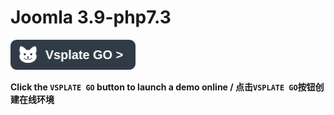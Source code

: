 # Joomla 3.9-php7.3

<a href="https://www.vsplate.com/?docker-compose=https://github.com/vsplate/dcenvs/joomla/3.9-php7.3"><img alt="VSPLATE GO" src="https://raw.githubusercontent.com/vsplate/images/master/vsgo_btn.png" width="200px"></a>

**Click the `VSPLATE GO` button to launch a demo online / 点击`VSPLATE GO`按钮创建在线环境**
